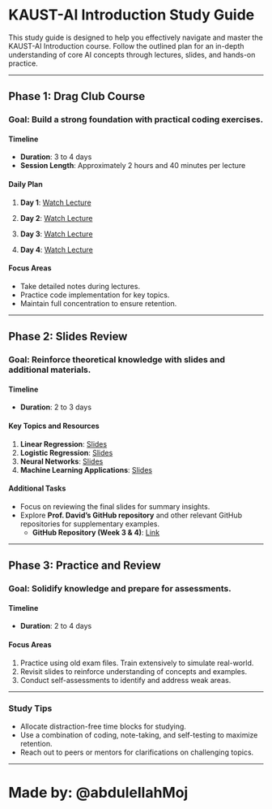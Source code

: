 # KAUST-AI Introduction Study Guide

This study guide is designed to help you effectively navigate and master the KAUST-AI Introduction course. Follow the outlined plan for an in-depth understanding of core AI concepts through lectures, slides, and hands-on practice.

---

## Phase 1: Drag Club Course
### Goal: Build a strong foundation with practical coding exercises.

#### **Timeline**
- **Duration**: 3 to 4 days
- **Session Length**: Approximately 2 hours and 40 minutes per lecture

#### **Daily Plan**
1. **Day 1**: [Watch Lecture](https://youtu.be/rqMy9tx3yB8?si=83KdD-gNwFYlJEJj)  

2. **Day 2**: [Watch Lecture](https://youtu.be/x3Q89nVn9zc?si=UwS8RXrXaE74Z5Bx)  

3. **Day 3**: [Watch Lecture](https://youtu.be/YVw5PmyjUpo?si=if695EZpjbUmnuD8)  

4. **Day 4**: [Watch Lecture](https://youtu.be/pMv-75zsZew?si=kS5vDMFuX9toAUGD)  


#### **Focus Areas**
- Take detailed notes during lectures.
- Practice code implementation for key topics.
- Maintain full concentration to ensure retention.

---

## Phase 2: Slides Review
### Goal: Reinforce theoretical knowledge with slides and additional materials.

#### **Timeline**
- **Duration**: 2 to 3 days

#### **Key Topics and Resources**
1. **Linear Regression**: [Slides](https://drive.google.com/file/d/1tQBwISpuHXeLtyjdb6Q9gZkscjZTgxGl/view?usp=drive_link)
2. **Logistic Regression**: [Slides](https://drive.google.com/file/d/15WIGcKw2u2GCHCWzQlzQ8_fa0Zwjqox_/view?usp=drive_link)
3. **Neural Networks**: [Slides](https://drive.google.com/file/d/1imR4rVUenbMa52wwAOvJ5IGSvctwoFiw/view?usp=drive_link)
4. **Machine Learning Applications**: [Slides](https://drive.google.com/file/d/1O_vnyjETk0TJYoGLghuUv3GftA08lmQO/view?usp=drive_link)

#### **Additional Tasks**
- Focus on reviewing the final slides for summary insights.
- Explore **Prof. David’s GitHub repository** and other relevant GitHub repositories for supplementary examples.  
  - **GitHub Repository (Week 3 & 4)**: [Link](https://github.com/A-EL-YAAGOUBI/Introduction-AI/tree/main)

---

## Phase 3: Practice and Review
### Goal: Solidify knowledge and prepare for assessments.

#### **Timeline**
- **Duration**: 2 to 4 days

#### **Focus Areas**
1. Practice using old exam files. Train extensively to simulate real-world.
2. Revisit slides to reinforce understanding of concepts and examples.
3. Conduct self-assessments to identify and address weak areas.

---

### Study Tips
- Allocate distraction-free time blocks for studying.
- Use a combination of coding, note-taking, and self-testing to maximize retention.
- Reach out to peers or mentors for clarifications on challenging topics.

---

# **Made by**: @abdulellahMoj

